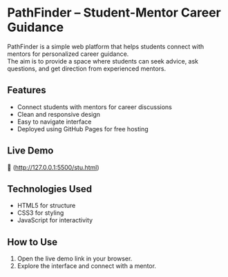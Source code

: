 # PathFinder – Student-Mentor Career Guidance

PathFinder is a simple web platform that helps students connect with mentors for personalized career guidance.  
The aim is to provide a space where students can seek advice, ask questions, and get direction from experienced mentors.

## Features
- Connect students with mentors for career discussions
- Clean and responsive design
- Easy to navigate interface
- Deployed using GitHub Pages for free hosting

## Live Demo
🔗 (http://127.0.0.1:5500/stu.html)

## Technologies Used
- HTML5 for structure
- CSS3 for styling
- JavaScript for interactivity

## How to Use
1. Open the live demo link in your browser.
2. Explore the interface and connect with a mentor.
